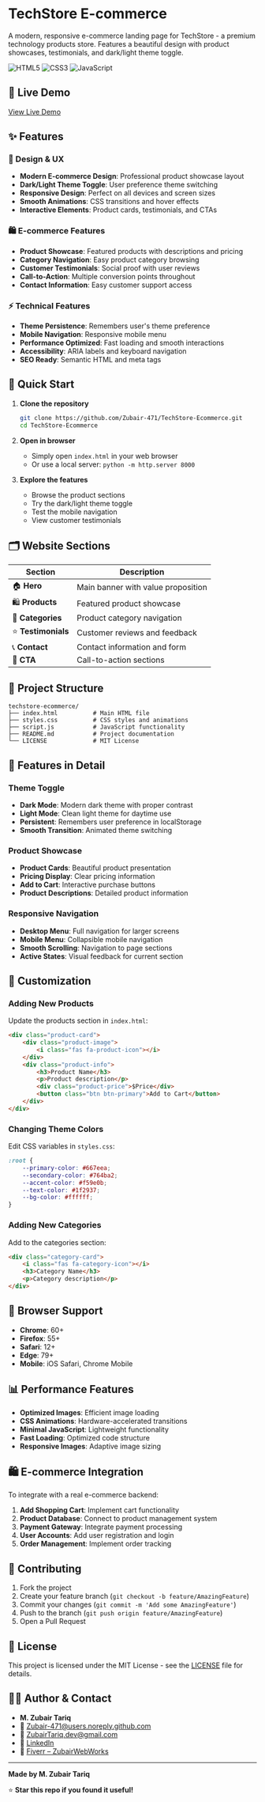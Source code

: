 # TechStore E-commerce

A modern, responsive e-commerce landing page for TechStore - a premium technology products store. Features a beautiful design with product showcases, testimonials, and dark/light theme toggle.

![HTML5](https://img.shields.io/badge/HTML5-E34F26?style=flat-square&logo=html5&logoColor=white)
![CSS3](https://img.shields.io/badge/CSS3-1572B6?style=flat-square&logo=css3&logoColor=white)
![JavaScript](https://img.shields.io/badge/JavaScript-F7DF1E?style=flat-square&logo=javascript&logoColor=black)

## 🎯 Live Demo

[View Live Demo](https://zubair-471.github.io/TechStore-Ecommerce/)

## ✨ Features

### 🎨 Design & UX
- **Modern E-commerce Design**: Professional product showcase layout
- **Dark/Light Theme Toggle**: User preference theme switching
- **Responsive Design**: Perfect on all devices and screen sizes
- **Smooth Animations**: CSS transitions and hover effects
- **Interactive Elements**: Product cards, testimonials, and CTAs

### 🛍 E-commerce Features
- **Product Showcase**: Featured products with descriptions and pricing
- **Category Navigation**: Easy product category browsing
- **Customer Testimonials**: Social proof with user reviews
- **Call-to-Action**: Multiple conversion points throughout
- **Contact Information**: Easy customer support access

### ⚡ Technical Features
- **Theme Persistence**: Remembers user's theme preference
- **Mobile Navigation**: Responsive mobile menu
- **Performance Optimized**: Fast loading and smooth interactions
- **Accessibility**: ARIA labels and keyboard navigation
- **SEO Ready**: Semantic HTML and meta tags

## 🚀 Quick Start

1. **Clone the repository**
   ```bash
   git clone https://github.com/Zubair-471/TechStore-Ecommerce.git
   cd TechStore-Ecommerce
   ```

2. **Open in browser**
   - Simply open `index.html` in your web browser
   - Or use a local server: `python -m http.server 8000`

3. **Explore the features**
   - Browse the product sections
   - Try the dark/light theme toggle
   - Test the mobile navigation
   - View customer testimonials

## 🗂 Website Sections

| Section | Description |
|---------|-------------|
| 🏠 **Hero** | Main banner with value proposition |
| 🛍 **Products** | Featured product showcase |
| 📂 **Categories** | Product category navigation |
| ⭐ **Testimonials** | Customer reviews and feedback |
| 📞 **Contact** | Contact information and form |
| 🎯 **CTA** | Call-to-action sections |

## 📁 Project Structure

```
techstore-ecommerce/
├── index.html          # Main HTML file
├── styles.css          # CSS styles and animations
├── script.js           # JavaScript functionality
├── README.md           # Project documentation
└── LICENSE             # MIT License
```

## 🎨 Features in Detail

### Theme Toggle
- **Dark Mode**: Modern dark theme with proper contrast
- **Light Mode**: Clean light theme for daytime use
- **Persistent**: Remembers user preference in localStorage
- **Smooth Transition**: Animated theme switching

### Product Showcase
- **Product Cards**: Beautiful product presentation
- **Pricing Display**: Clear pricing information
- **Add to Cart**: Interactive purchase buttons
- **Product Descriptions**: Detailed product information

### Responsive Navigation
- **Desktop Menu**: Full navigation for larger screens
- **Mobile Menu**: Collapsible mobile navigation
- **Smooth Scrolling**: Navigation to page sections
- **Active States**: Visual feedback for current section

## 🔧 Customization

### Adding New Products
Update the products section in `index.html`:
```html
<div class="product-card">
    <div class="product-image">
        <i class="fas fa-product-icon"></i>
    </div>
    <div class="product-info">
        <h3>Product Name</h3>
        <p>Product description</p>
        <div class="product-price">$Price</div>
        <button class="btn btn-primary">Add to Cart</button>
    </div>
</div>
```

### Changing Theme Colors
Edit CSS variables in `styles.css`:
```css
:root {
    --primary-color: #667eea;
    --secondary-color: #764ba2;
    --accent-color: #f59e0b;
    --text-color: #1f2937;
    --bg-color: #ffffff;
}
```

### Adding New Categories
Add to the categories section:
```html
<div class="category-card">
    <i class="fas fa-category-icon"></i>
    <h3>Category Name</h3>
    <p>Category description</p>
</div>
```

## 🎯 Browser Support

- **Chrome**: 60+
- **Firefox**: 55+
- **Safari**: 12+
- **Edge**: 79+
- **Mobile**: iOS Safari, Chrome Mobile

## 📊 Performance Features

- **Optimized Images**: Efficient image loading
- **CSS Animations**: Hardware-accelerated transitions
- **Minimal JavaScript**: Lightweight functionality
- **Fast Loading**: Optimized code structure
- **Responsive Images**: Adaptive image sizing

## 🛍 E-commerce Integration

To integrate with a real e-commerce backend:

1. **Add Shopping Cart**: Implement cart functionality
2. **Product Database**: Connect to product management system
3. **Payment Gateway**: Integrate payment processing
4. **User Accounts**: Add user registration and login
5. **Order Management**: Implement order tracking

## 🤝 Contributing

1. Fork the project
2. Create your feature branch (`git checkout -b feature/AmazingFeature`)
3. Commit your changes (`git commit -m 'Add some AmazingFeature'`)
4. Push to the branch (`git push origin feature/AmazingFeature`)
5. Open a Pull Request

## 📄 License

This project is licensed under the MIT License - see the [LICENSE](LICENSE) file for details.

## 👨‍💻 Author & Contact

* **M. Zubair Tariq**
* 📧 [Zubair-471@users.noreply.github.com](mailto:Zubair-471@users.noreply.github.com)
* 📧 [ZubairTariq.dev@gmail.com](mailto:ZubairTariq.dev@gmail.com)
* 💼 [LinkedIn](https://www.linkedin.com/in/muhammad-zubair-tariq-70209b364)
* 🎯 [Fiverr – ZubairWebWorks](https://www.fiverr.com/ZubairWebWorks)

---

**Made by M. Zubair Tariq**

⭐ **Star this repo if you found it useful!**
